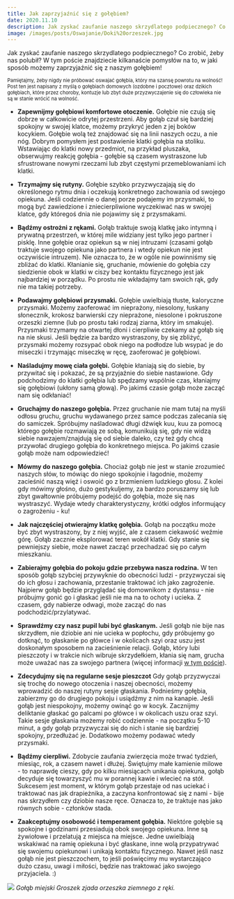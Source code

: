 ```yaml
---
title: Jak zaprzyjaźnić się z gołębiem?
date: 2020.11.10
description: Jak zyskać zaufanie naszego skrzydlatego podpiecznego? Co zrobić, żeby nas polubił?
image: /images/posts/Oswajanie/Doki%20orzeszek.jpg
---
```


Jak zyskać zaufanie naszego skrzydlatego podpiecznego? Co zrobić, żeby nas polubił? W tym poście znajdziecie kilkanaście pomysłów na to, w jaki sposób możemy zaprzyjaźnić się z naszym gołębiem!

<span style="font-size: 80%">Pamiętajmy, żeby nigdy nie próbować oswajać gołębia, który ma szansę powrotu na wolność! Post ten jest napisany z myślą o gołębiach domowych (ozdobne i pocztowe) oraz dzikich gołębiach, które przez choroby, kontuzje lub zbyt duże przyzwyczajenie się do człowieka nie są w stanie wrócić na wolność.</span>

* **Zapewnijmy gołębiowi komfortowe otoczenie.** Gołębie nie czują się dobrze w całkowicie odrytej przestrzeni. Aby gołąb czuł się bardziej spokojny w swojej klatce, możemy przykryć jeden z jej boków kocykiem. Gołębie wolą też znajdować się na linii naszych oczu, a nie nóg. Dobrym pomysłem jest postawienie klatki gołębia na stoliku. Wstawiając do klatki nowy przedmiot, na przykład pluszaka, obserwujmy reakcję gołębia - gołębie są czasem wystraszone lub sfrustrowane nowymi rzeczami lub zbyt częstymi przemeblowaniami ich klatki.

* **Trzymajmy się rutyny.** Gołębie szybko przyzwyczajają się do określonego rytmu dnia i oczekują konkretnego zachowania od swojego opiekuna. Jeśli codziennie o danej porze podajemy im przysmaki, to mogą być zawiedzione i zniecierpliwione wyczekiwać nas w swojej klatce, gdy któregoś dnia nie pojawimy się z przysmakami.

* **Bądźmy ostrożni z rękami.** Gołąb traktuje swoją klatkę jako intymną i prywatną przestrzeń, w której mile widziany jest tylko jego partner i pisklę. Inne gołębie oraz opiekun są w niej intruzami (czasami gołąb traktuje swojego opiekuna jako partnera i wtedy opiekun nie jest oczywiście intruzem). Nie oznacza to, że w ogóle nie powinniśmy się zbliżać do klatki. Kłanianie się, gruchanie, mówienie do gołębia czy siedzienie obok w klatki w ciszy bez kontaktu fizycznego jest jak najbardziej w porządku. Po prostu nie wkładajmy tam swoich rąk, gdy nie ma takiej potrzeby.

* **Podawajmy gołębiowi przysmaki.** Gołębie uwielbiają tłuste, kaloryczne przysmaki. Możemy zaoferować im nieprażony, niesolony, łuskany słonecznik, krokosz barwierski czy nieprażone, niesolone i pokruszone orzeszki ziemne (lub po prostu taki rodzaj ziarna, który im smakuje). Przysmaki trzymamy na otwartej dłoni i cierpliwie czekamy aż gołąb się na nie skusi. Jeśli będzie za bardzo wystraszony, by się zbliżyć, przysmaki możemy rozsypać obok niego na podłodze lub wsypać je do miseczki i trzymając miseczkę w ręcę, zaoferować je gołębiowi. 

* **Naśladujmy mowę ciała gołębi.** Gołębie kłaniają się do siebie, by przywitać się i pokazać, że są przyjaźnie do siebie nastawione. Gdy podchodzimy do klatki gołębia lub spędzamy wspólnie czas, kłaniajmy się gołębiowi (ukłony samą głową). Po jakimś czasie gołąb może zacząć nam się odkłaniać!

* **Gruchajmy do naszego gołębia.** Przez gruchanie nie mam tutaj na myśli odłosu gruchu, gruchu wydawanego przez samce podczas zalecania się do samiczek. Spróbujmy naśladować długi dźwięk kuu, kuu za pomocą którego gołębie rozmawiają ze sobą, komunikują się, gdy nie widzą siebie nawzajem/znajdują się od siebie daleko, czy też gdy chcą przywołać drugiego gołębia do konkretnego miejsca. Po jakimś czasie gołąb może nam odpowiedzieć!

* **Mówmy do naszego gołębia.** Chociaż gołąb nie jest w stanie zrozumieć naszych słów, to mówiąc do niego spokojnie i łagodnie, możemy zacieśnić naszą więź i oswoić go z brzmieniem ludzkiego głosu. Z kolei gdy mówimy głośno, dużo gestykuljemy, za bardzo poruszamy się lub zbyt gwałtownie próbujemy podejść do gołębia, może się nas wystraszyć. Wydaje wtedy charakterystyczny, krótki odgłos informujący o zagrożeniu - ku! 

* **Jak najczęściej otwierajmy klatkę gołębia.** Gołąb na początku może być zbyt wystraszony, by z niej wyjść, ale z czasem ciekawość weźmie górę. Gołąb zacznie eksplorować teren wokół klatki. Gdy stanie się pewniejszy siebie, może nawet zacząć przechadzać się po całym mieszkaniu.

* **Zabierajmy gołębia do pokoju gdzie przebywa nasza rodzina.** W ten sposób gołąb szybciej przywyknie do obecności ludzi - przyzwyczai się do ich głosu i zachowania, przestanie traktować ich jako zagrożenie. Najpierw gołąb będzie przyglądać się domownikom z dystansu - nie próbujmy gonić go i głaskać jeśli nie ma na to ochoty i ucieka. Z czasem, gdy nabierze odwagi, może zacząć do nas podchodzić/przylatywać.

* **Sprawdźmy czy nasz pupil lubi być głaskanym.** Jeśli gołąb nie bije nas skrzydłem, nie dziobie ani nie ucieka w popłochu, gdy próbujemy go dotknąć, to głaskanie po główce i w okolicach szyi oraz uszu jest doskonałym sposobem na zacieśnienie relacji. Gołąb, który lubi pieszczoty i w trakcie nich wibruje skrzydełkiem, kłania się nam, grucha może uważać nas za swojego partnera (więcej informacji [w tym poście](Gołębi%20pupil%20a%20jajka%20-%20antykoncepcja%20u%20gołębi)).

* **Zdecydujmy się na regularne sesje pieszczot** Gdy gołąb przyzwyczai się trochę do nowego otoczenia i naszej obecności, możemy wprowadzić do naszej rutyny sesje głaskania. Podnieśmy gołębia, zabierzmy go do drugiego pokoju i usiądźmy z nim na kanapie. Jeśli gołąb jest niespokojny, możemy owinąć go w kocyk. Zacznijmy deliktanie głaskać go palcami po główce i w okolicach uszu oraz szyi. Takie sesje głaskania możemy robić codziennie - na początku 5-10 minut, a gdy gołąb przyzwyczai się do nich i stanie się bardziej spokojny, przedłużać je. Dodatkowo możemy podawać wtedy przysmaki. 

* **Bądźmy cierpliwi.** Zdobycie zaufania zwierzęcia może trwać tydzień, miesiąc, rok, a czasem nawet i dłużej. Świętujmy małe kamienie milowe - to naprawdę cieszy, gdy po kilku miesiącach unikania opiekuna, gołąb decyduje się towarzyszyć mu w porannej kawie i wlecieć na stół. Sukcesem jest moment, w którym gołąb przestaje od nas uciekać i traktować nas jak drapieżnika, a zaczyna konfrontować się z nami - bije nas skrzydłem czy dziobie nasze ręce. Oznacza to, że traktuje nas jako równych sobie - członków stada.

* **Zaakceptujmy osobowość i temperament gołębia.** Niektóre gołębie są spokojne i godzinami przesiadują obok swojego opiekuna. Inne są żywiołowe i przelatują z miejsca na miejsce. Jedne uwielbiają wskakiwać na ramię opiekuna i być głaskane, inne wolą przypatrywać się swojemu opiekunowi i unikają kontaktu fizycznego. Nawet jeśli nasz gołąb nie jest pieszczochem, to jeśli poświęcimy mu wystarczająco dużo czasu, uwagi i miłości, będzie nas traktować jako swojego przyjaciela. :)

![](/images/posts/Oswajanie/Groch%20orzeszek.jpg)
*Gołąb miejski Groszek zjada orzeszka ziemnego z ręki.*